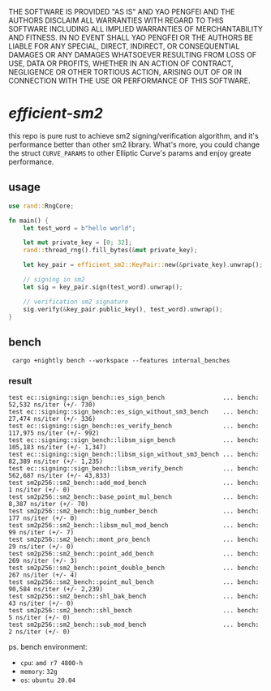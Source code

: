 THE SOFTWARE IS PROVIDED "AS IS" AND YAO PENGFEI AND THE AUTHORS DISCLAIM
ALL WARRANTIES WITH REGARD TO THIS SOFTWARE INCLUDING ALL IMPLIED WARRANTIES
OF MERCHANTABILITY AND FITNESS. IN NO EVENT SHALL YAO PENGFEI OR THE AUTHORS
BE LIABLE FOR ANY SPECIAL, DIRECT, INDIRECT, OR CONSEQUENTIAL DAMAGES OR ANY
DAMAGES WHATSOEVER RESULTING FROM LOSS OF USE, DATA OR PROFITS, WHETHER IN
AN ACTION OF CONTRACT, NEGLIGENCE OR OTHER TORTIOUS ACTION, ARISING OUT OF
OR IN CONNECTION WITH THE USE OR PERFORMANCE OF THIS SOFTWARE.

*efficient-sm2*
=====

this repo is pure rust to achieve sm2 signing/verification algorithm, and it's performance better than other sm2
library. What's more, you could change the struct `CURVE_PARAMS` to other Elliptic Curve's params and enjoy greate
performance.

## usage

``` rust
use rand::RngCore;

fn main() {
    let test_word = b"hello world";

    let mut private_key = [0; 32];
    rand::thread_rng().fill_bytes(&mut private_key);

    let key_pair = efficient_sm2::KeyPair::new(&private_key).unwrap();

    // signing in sm2
    let sig = key_pair.sign(test_word).unwrap();

    // verification sm2 signature
    sig.verify(&key_pair.public_key(), test_word).unwrap();
}
```

## bench

``` shell
 cargo +nightly bench --workspace --features internal_benches
```

### result

```
test ec::signing::sign_bench::es_sign_bench                ... bench:      52,532 ns/iter (+/- 730)
test ec::signing::sign_bench::es_sign_without_sm3_bench    ... bench:      27,474 ns/iter (+/- 336)
test ec::signing::sign_bench::es_verify_bench              ... bench:     117,975 ns/iter (+/- 992)
test ec::signing::sign_bench::libsm_sign_bench             ... bench:     105,183 ns/iter (+/- 1,347)
test ec::signing::sign_bench::libsm_sign_without_sm3_bench ... bench:      82,389 ns/iter (+/- 1,235)
test ec::signing::sign_bench::libsm_verify_bench           ... bench:     562,687 ns/iter (+/- 43,833)
test sm2p256::sm2_bench::add_mod_bench                     ... bench:           1 ns/iter (+/- 0)
test sm2p256::sm2_bench::base_point_mul_bench              ... bench:       8,387 ns/iter (+/- 70)
test sm2p256::sm2_bench::big_number_bench                  ... bench:         177 ns/iter (+/- 0)
test sm2p256::sm2_bench::libsm_mul_mod_bench               ... bench:          99 ns/iter (+/- 7)
test sm2p256::sm2_bench::mont_pro_bench                    ... bench:          29 ns/iter (+/- 0)
test sm2p256::sm2_bench::point_add_bench                   ... bench:         269 ns/iter (+/- 3)
test sm2p256::sm2_bench::point_double_bench                ... bench:         267 ns/iter (+/- 4)
test sm2p256::sm2_bench::point_mul_bench                   ... bench:      90,584 ns/iter (+/- 2,239)
test sm2p256::sm2_bench::shl_bak_bench                     ... bench:          43 ns/iter (+/- 0)
test sm2p256::sm2_bench::shl_bench                         ... bench:           5 ns/iter (+/- 0)
test sm2p256::sm2_bench::sub_mod_bench                     ... bench:           2 ns/iter (+/- 0)
```

ps. bench environment:

* `cpu`: `amd r7 4800-h`
* `memory`: `32g`
* `os`: `ubuntu 20.04`
